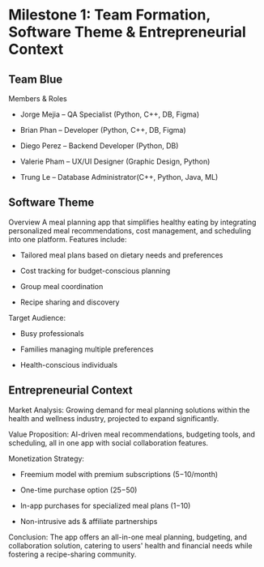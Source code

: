 # Milestone 1: Team Formation, Software Theme & Entrepreneurial Context

## Team Blue

Members & Roles

- Jorge Mejia – QA Specialist (Python, C++, DB, Figma)

- Brian Phan – Developer (Python, C++, DB, Figma)

- Diego Perez – Backend Developer (Python, DB)

- Valerie Pham – UX/UI Designer (Graphic Design, Python)

- Trung Le – Database Administrator(C++, Python, Java, ML)

## Software Theme

Overview
A meal planning app that simplifies healthy eating by integrating personalized meal recommendations, cost management, and scheduling into one platform. Features include:

- Tailored meal plans based on dietary needs and preferences

- Cost tracking for budget-conscious planning

- Group meal coordination

- Recipe sharing and discovery

Target Audience:

- Busy professionals

- Families managing multiple preferences

- Health-conscious individuals

## Entrepreneurial Context

Market Analysis:
Growing demand for meal planning solutions within the health and wellness industry, projected to expand significantly.

Value Proposition:
AI-driven meal recommendations, budgeting tools, and scheduling, all in one app with social collaboration features.

Monetization Strategy:

- Freemium model with premium subscriptions ($5-$10/month)

- One-time purchase option ($25-$50)

- In-app purchases for specialized meal plans ($1-$10)

- Non-intrusive ads & affiliate partnerships

Conclusion:
The app offers an all-in-one meal planning, budgeting, and collaboration solution, catering to users' health and financial needs while fostering a recipe-sharing community.

